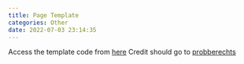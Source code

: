 ```yaml
---
title: Page Template
categories: Other
date: 2022-07-03 23:14:35
---
```


Access the template code from [here](https://www.github.com/probberechts/hexo-theme-cactus)
Credit should go to [probberechts](https://www.github.com/probberechts)

